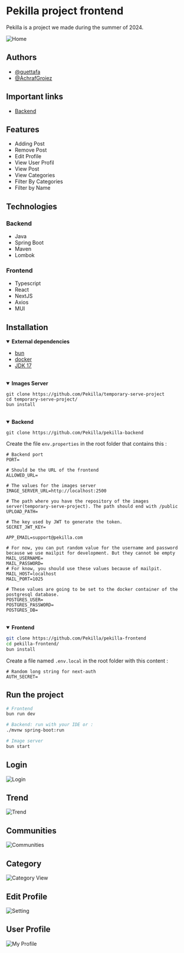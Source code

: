 # Pekilla project frontend

Pekilla is a project we made during the summer of 2024.

![Home](./src/main/resources/markdown-images/main.png)

## Authors

- [@guettafa](https://www.github.com/guettafa)
- [@AchrafGroiez](https://github.com/AchrafGroiez)

## Important links

- [Backend](https://github.com/Pekilla/pekilla-backend)

## Features

- Adding Post
- Remove Post
- Edit Profile
- View User Profil
- View Post
- View Categories
- Filter By Categories
- Filter by Name

## Technologies

### Backend

- Java
- Spring Boot
- Maven
- Lombok

### Frontend

- Typescript
- React
- NextJS
- Axios
- MUI


## Installation
<!-- Dependencies -->
<details open><summary><b>External dependencies</b></summary>

- [bun](https://bun.sh/)
- [docker](https://www.docker.com/)
- [JDK 17](https://www.oracle.com/ca-en/java/technologies/downloads/#java17)

</details>
<br />

<!-- Images section -->
<details open><summary><b>Images Server</b></summary>

```shell
git clone https://github.com/Pekilla/temporary-serve-project
cd temporary-serve-project/
bun install
```

</details>
<br />

<!-- Backend section -->
<details open><summary><b>Backend</b></summary>

```
git clone https://github.com/Pekilla/pekilla-backend
```

Create the file `env.properties` in the root folder that contains this :
```properties
# Backend port
PORT=

# Should be the URL of the frontend
ALLOWED_URL=

# The values for the images server
IMAGE_SERVER_URL=http://localhost:2500

# The path where you have the repository of the images server(temporary-serve-project). The path should end with /public
UPLOAD_PATH=

# The key used by JWT to generate the token.
SECRET_JWT_KEY=

APP_EMAIL=support@pekilla.com

# For now, you can put random value for the username and password because we use mailpit for development. But they cannot be empty
MAIL_USERNAME=
MAIL_PASSWORD=
# For know, you should use these values because of mailpit.
MAIL_HOST=localhost
MAIL_PORT=1025

# These values are going to be set to the docker container of the postgresql database.
POSTGRES_USER=
POSTGRES_PASSWORD=
POSTGRES_DB=
```
</details>
<br />

<!-- Frontend section -->
<details open><summary><b>Frontend</b></summary>

```sh
git clone https://github.com/Pekilla/pekilla-frontend
cd pekilla-frontend/
bun install
```

Create a file named `.env.local` in the root folder with this content :
```properties
# Random long string for next-auth
AUTH_SECRET=
```
</details>

## Run the project

```sh
# Frontend
bun run dev

# Backend: run with your IDE or :
./mvnw spring-boot:run

# Image server
bun start
```

## Login
![Login](./src/main/resources/markdown-images/login.png)

## Trend
![Trend](./src/main/resources/markdown-images/trend.png)

## Communities
![Communities](./src/main/resources/markdown-images/communities.png)

## Category
![Category View](./src/main/resources/markdown-images/category_view.png)

## Edit Profile
![Setting](./src/main/resources/markdown-images/setting.png)

## User Profile
![My Profile](./src/main/resources/markdown-images/my_profile.png)
